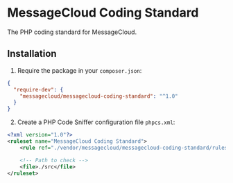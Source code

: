 # MessageCloud Coding Standard

The PHP coding standard for MessageCloud.

## Installation

1. Require the package in your `composer.json`:
```json
{
  "require-dev": {
    "messagecloud/messagecloud-coding-standard": "^1.0"
  }
}
```

2. Create a PHP Code Sniffer configuration file `phpcs.xml`:
```xml
<?xml version="1.0"?>
<ruleset name="MessageCloud Coding Standard">
    <rule ref="./vendor/messagecloud/messagecloud-coding-standard/ruleset.xml"/>

    <!-- Path to check -->
    <file>./src</file>
</ruleset>
```
